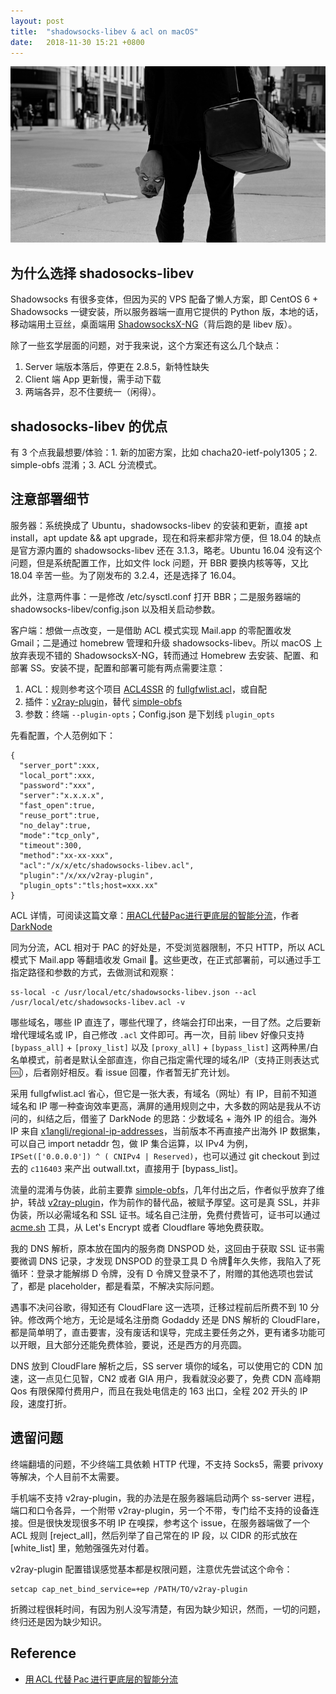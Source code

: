```yaml
---
layout: post
title:  "shadowsocks-libev & acl on macOS"
date:   2018-11-30 15:21 +0800
---
```


![Why So Serious](/files/2016/10/25/joker.png)

## 为什么选择 shadosocks-libev

Shadowsocks 有很多变体，但因为买的 VPS 配备了懒人方案，即 CentOS 6 + Shadowsocks 一键安装，所以服务器端一直用它提供的 Python 版，本地的话，移动端用土豆丝，桌面端用 [ShadowsocksX-NG](https://github.com/shadowsocks/ShadowsocksX-NG)（背后跑的是 libev 版）。

除了一些玄学层面的问题，对于我来说，这个方案还有这么几个缺点：

1. Server 端版本落后，停更在 2.8.5，新特性缺失
2. Client 端 App 更新慢，需手动下载
3. 两端各异，忍不住要统一（闲得）。


## shadosocks-libev 的优点

有 3 个点我最想要/体验：1. 新的加密方案，比如 chacha20-ietf-poly1305；2. simple-obfs 混淆；3. ACL 分流模式。


## 注意部署细节

服务器：系统换成了 Ubuntu，shadowsocks-libev 的安装和更新，直接 apt install，apt update && apt upgrade，现在和将来都非常方便，但 18.04 的缺点是官方源内置的 shadowsocks-libev 还在 3.1.3，略老。Ubuntu 16.04 没有这个问题，但是系统配置工作，比如文件 lock 问题，开 BBR 要换内核等等，又比 18.04 辛苦一些。为了刚发布的 3.2.4，还是选择了 16.04。

此外，注意两件事：一是修改 /etc/sysctl.conf 打开 BBR；二是服务器端的 shadowsocks-libev/config.json 以及相关启动参数。

客户端：想做一点改变，一是借助 ACL 模式实现 Mail.app 的零配置收发 Gmail；二是通过 homebrew 管理和升级 shadowsocks-libev。所以 macOS 上放弃表现不错的 ShadowsocksX-NG，转而通过 Homebrew 去安装、配置、和部署 SS。安装不提，配置和部署可能有两点需要注意：

1. ACL：规则参考这个项目 [ACL4SSR](https://github.com/ACL4SSR/ACL4SSR) 的 [fullgfwlist.acl](https://raw.githubusercontent.com/ACL4SSR/ACL4SSR/master/fullgfwlist.acl)，或自配
2. 插件：[v2ray-plugin](https://github.com/shadowsocks/v2ray-plugin)，替代 [simple-obfs](https://github.com/shadowsocks/simple-obfs)
3. 参数：终端 `--plugin-opts`；Config.json 是下划线 `plugin_opts`

先看配置，个人范例如下：

```
{
  "server_port":xxx,
  "local_port":xxx,
  "password":"xxx",
  "server":"x.x.x.x",
  "fast_open":true,
  "reuse_port":true,
  "no_delay":true,
  "mode":"tcp_only",
  "timeout":300,
  "method":"xx-xx-xxx",
  "acl":"/x/x/etc/shadowsocks-libev.acl",
  "plugin":"/x/xx/v2ray-plugin",
  "plugin_opts":"tls;host=xxx.xx"
}
```

ACL 详情，可阅读这篇文章：[用ACL代替Pac进行更底层的智能分流](https://darknode.in/network/acl-geoip-proxy/)，作者 [DarkNode](https://darknode.in/)

同为分流，ACL 相对于 PAC 的好处是，不受浏览器限制，不只 HTTP，所以 ACL 模式下 Mail.app 等翻墙收发 Gmail 🤤。这些更改，在正式部署前，可以通过手工指定路径和参数的方式，去做测试和观察：

```
ss-local -c /usr/local/etc/shadowsocks-libev.json --acl /usr/local/etc/shadowsocks-libev.acl -v
```

哪些域名，哪些 IP 直连了，哪些代理了，终端会打印出来，一目了然。之后要新增代理域名或 IP，自己修改 `.acl` 文件即可。再一次，目前 libev 好像只支持 `[bypass_all]` + `[proxy_list]` 以及 `[proxy_all]` + `[bypass_list]` 这两种黑/白名单模式，前者是默认全部直连，你自己指定需代理的域名/IP（支持正则表达式🆒），后者刚好相反。看 issue 回覆，作者暂无扩充计划。

采用 fullgfwlist.acl 省心，但它是一张大表，有域名（网址）有 IP，目前不知道域名和 IP 哪一种查询效率更高，满屏的通用规则之中，大多数的网站是我从不访问的，纠结之后，借鉴了 DarkNode 的思路：少数域名 + 海外 IP 的组合。海外 IP 来自 [x1angli/regional-ip-addresses](https://github.com/x1angli/regional-ip-addresses)，当前版本不再直接产出海外 IP 数据集，可以自己 import netaddr 包，做 IP 集合运算，以 IPv4 为例，`IPSet(['0.0.0.0']) ^ ( CNIPv4 | Reserved)`，也可以通过 git checkout 到过去的 `c116403` 来产出 outwall.txt，直接用于 [bypass_list]。

流量的混淆与伪装，此前主要靠 [simple-obfs](https://github.com/shadowsocks/simple-obfs)，几年付出之后，作者似乎放弃了维护，转战 [v2ray-plugin](https://github.com/shadowsocks/v2ray-plugin)，作为前作的替代品，被赋予厚望。这可是真 SSL，并非伪装，所以必需域名和 SSL 证书。域名自己注册，免费付费皆可，证书可以通过 [acme.sh](https://github.com/Neilpang/acme.sh) 工具，从 Let's Encrypt 或者 Cloudflare 等地免费获取。

我的 DNS 解析，原本放在国内的服务商 DNSPOD 处，这回由于获取 SSL 证书需要微调 DNS 记录，才发现 DNSPOD 的登录工具 D 令牌年久失修，我陷入了死循环：登录才能解绑 D 令牌，没有 D 令牌又登录不了，附赠的其他选项也尝试了，都是 placeholder，都是看菜，不解决实际问题。

遇事不决问谷歌，得知还有 CloudFlare 这一选项，迁移过程前后所费不到 10 分钟。修改两个地方，无论是域名注册商 Godaddy 还是 DNS 解析的 CloudFlare，都是简单明了，直击要害，没有废话和误导，完成主要任务之外，更有诸多功能可以开眼，且大部分还能免费体验，要说，还是西方的月亮圆。

DNS 放到 CloudFlare 解析之后，SS server 填你的域名，可以使用它的 CDN 加速，这一点见仁见智，CN2 或者 GIA 用户，我看就没必要了，免费 CDN 高峰期 Qos 有限保障付费用户，而且在我处电信走的 163 出口，全程 202 开头的 IP 段，速度打折。


## 遗留问题

终端翻墙的问题，不少终端工具依赖 HTTP 代理，不支持 Socks5，需要 privoxy 等解决，个人目前不太需要。

手机端不支持 v2ray-plugin，我的办法是在服务器端启动两个 ss-server 进程，端口和口令各异，一个附带 v2ray-plugin，另一个不带，专门给不支持的设备连接。但是很快发现很多不明 IP 在嗅探，参考这个 issue，在服务器端做了一个 ACL 规则 [reject_all]，然后列举了自己常在的 IP 段，以 CIDR 的形式放在 [white_list] 里，勉勉强强先对付着。

v2ray-plugin 配置错误感觉基本都是权限问题，注意优先尝试这个命令：

```
setcap cap_net_bind_service=+ep /PATH/TO/v2ray-plugin
```

折腾过程很耗时间，有因为别人没写清楚，有因为缺少知识，然而，一切的问题，终归还是因为缺少知识。


## Reference

- [用 ACL 代替 Pac 进行更底层的智能分流](https://darknode.in/network/acl-geoip-proxy/ "DarkNode 博客的实践经验")
